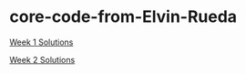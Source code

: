 
# core-code-from-Elvin-Rueda




<a href="https://github.com/jepon26/core-code-from-Elvin-Rueda/blob/main/Week%201">Week 1 Solutions</a>

<a href="https://github.com/jepon26/core-code-from-Elvin-Rueda/blob/main/Week%201">Week 2 Solutions</a>


